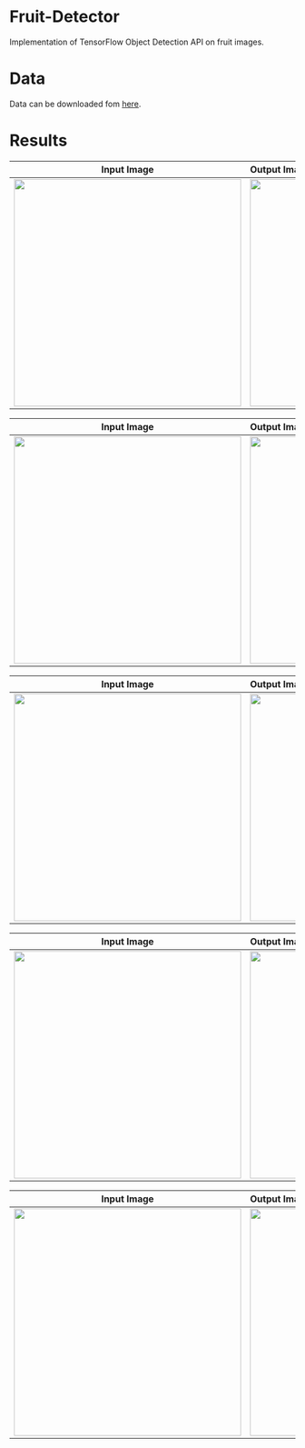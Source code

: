 # Fruit-Detector
Implementation of TensorFlow Object Detection API on fruit images.

# Data

Data can be downloaded fom [here](https://www.kaggle.com/mbkinaci/fruit-images-for-object-detection).

# Results

Input Image             |  Output Image                     
:-------------------------:|:-------------------------
<img src="https://github.com/MuhammedBuyukkinaci/Fruit-Detector/blob/master/trial1.jpg" width="400" height="400">  | <img src="https://github.com/MuhammedBuyukkinaci/Fruit-Detector/blob/master/fruit-detector1.png" width="400" height="400">  


Input Image             |  Output Image                     
:-------------------------:|:-------------------------
<img src="https://github.com/MuhammedBuyukkinaci/Fruit-Detector/blob/master/trial2.jpg" width="400" height="400">  | <img src="https://github.com/MuhammedBuyukkinaci/Fruit-Detector/blob/master/fruit-detector2.png" width="400" height="400">  


Input Image             |  Output Image                     
:-------------------------:|:-------------------------
<img src="https://github.com/MuhammedBuyukkinaci/Fruit-Detector/blob/master/trial3.jpg" width="400" height="400">  | <img src="https://github.com/MuhammedBuyukkinaci/Fruit-Detector/blob/master/fruit-detector3.png" width="400" height="400">  


Input Image             |  Output Image                     
:-------------------------:|:-------------------------
<img src="https://github.com/MuhammedBuyukkinaci/Fruit-Detector/blob/master/trial4.jpg" width="400" height="400">  | <img src="https://github.com/MuhammedBuyukkinaci/Fruit-Detector/blob/master/fruit-detector4.png" width="400" height="400">  


Input Image             |  Output Image                     
:-------------------------:|:-------------------------
<img src="https://github.com/MuhammedBuyukkinaci/Fruit-Detector/blob/master/trial5.jpg" width="400" height="400">  | <img src="https://github.com/MuhammedBuyukkinaci/Fruit-Detector/blob/master/fruit-detector5.png" width="400" height="400">  
